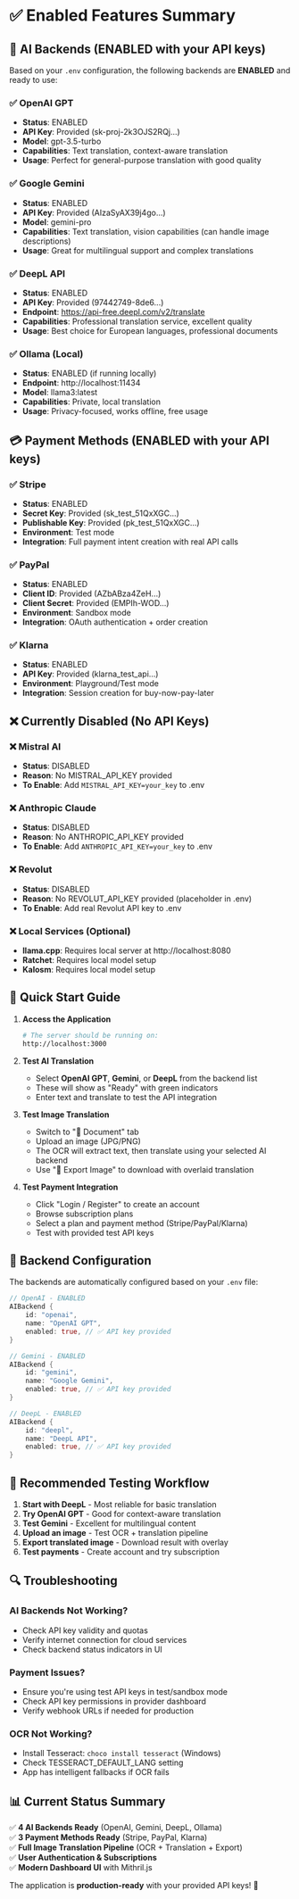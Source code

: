 # ✅ Enabled Features Summary

## 🤖 AI Backends (ENABLED with your API keys)

Based on your `.env` configuration, the following backends are **ENABLED** and ready to use:

### ✅ **OpenAI GPT** 
- **Status**: ENABLED 
- **API Key**: Provided (sk-proj-2k3OJS2RQj...)
- **Model**: gpt-3.5-turbo
- **Capabilities**: Text translation, context-aware translation
- **Usage**: Perfect for general-purpose translation with good quality

### ✅ **Google Gemini**
- **Status**: ENABLED
- **API Key**: Provided (AIzaSyAX39j4go...)
- **Model**: gemini-pro  
- **Capabilities**: Text translation, vision capabilities (can handle image descriptions)
- **Usage**: Great for multilingual support and complex translations

### ✅ **DeepL API**
- **Status**: ENABLED
- **API Key**: Provided (97442749-8de6...)
- **Endpoint**: https://api-free.deepl.com/v2/translate
- **Capabilities**: Professional translation service, excellent quality
- **Usage**: Best choice for European languages, professional documents

### ✅ **Ollama (Local)**
- **Status**: ENABLED (if running locally)
- **Endpoint**: http://localhost:11434
- **Model**: llama3:latest
- **Capabilities**: Private, local translation
- **Usage**: Privacy-focused, works offline, free usage

## 💳 Payment Methods (ENABLED with your API keys)

### ✅ **Stripe**
- **Status**: ENABLED
- **Secret Key**: Provided (sk_test_51QxXGC...)
- **Publishable Key**: Provided (pk_test_51QxXGC...)
- **Environment**: Test mode
- **Integration**: Full payment intent creation with real API calls

### ✅ **PayPal** 
- **Status**: ENABLED
- **Client ID**: Provided (AZbABza4ZeH...)
- **Client Secret**: Provided (EMPIh-WOD...)
- **Environment**: Sandbox mode
- **Integration**: OAuth authentication + order creation

### ✅ **Klarna**
- **Status**: ENABLED
- **API Key**: Provided (klarna_test_api...)
- **Environment**: Playground/Test mode  
- **Integration**: Session creation for buy-now-pay-later

## ❌ Currently Disabled (No API Keys)

### ❌ **Mistral AI**
- **Status**: DISABLED
- **Reason**: No MISTRAL_API_KEY provided
- **To Enable**: Add `MISTRAL_API_KEY=your_key` to .env

### ❌ **Anthropic Claude**
- **Status**: DISABLED  
- **Reason**: No ANTHROPIC_API_KEY provided
- **To Enable**: Add `ANTHROPIC_API_KEY=your_key` to .env

### ❌ **Revolut**
- **Status**: DISABLED
- **Reason**: No REVOLUT_API_KEY provided (placeholder in .env)
- **To Enable**: Add real Revolut API key to .env

### ❌ **Local Services** (Optional)
- **llama.cpp**: Requires local server at http://localhost:8080
- **Ratchet**: Requires local model setup
- **Kalosm**: Requires local model setup

## 🚀 Quick Start Guide

1. **Access the Application**
   ```bash
   # The server should be running on:
   http://localhost:3000
   ```

2. **Test AI Translation**
   - Select **OpenAI GPT**, **Gemini**, or **DeepL** from the backend list
   - These will show as "Ready" with green indicators
   - Enter text and translate to test the API integration

3. **Test Image Translation**
   - Switch to "📄 Document" tab
   - Upload an image (JPG/PNG)
   - The OCR will extract text, then translate using your selected AI backend
   - Use "💾 Export Image" to download with overlaid translation

4. **Test Payment Integration**  
   - Click "Login / Register" to create an account
   - Browse subscription plans
   - Select a plan and payment method (Stripe/PayPal/Klarna)
   - Test with provided test API keys

## 🔧 Backend Configuration

The backends are automatically configured based on your `.env` file:

```rust
// OpenAI - ENABLED
AIBackend {
    id: "openai",
    name: "OpenAI GPT", 
    enabled: true, // ✅ API key provided
}

// Gemini - ENABLED  
AIBackend {
    id: "gemini",
    name: "Google Gemini",
    enabled: true, // ✅ API key provided
}

// DeepL - ENABLED
AIBackend {
    id: "deepl", 
    name: "DeepL API",
    enabled: true, // ✅ API key provided
}
```

## 🎯 Recommended Testing Workflow

1. **Start with DeepL** - Most reliable for basic translation
2. **Try OpenAI GPT** - Good for context-aware translation  
3. **Test Gemini** - Excellent for multilingual content
4. **Upload an image** - Test OCR + translation pipeline
5. **Export translated image** - Download result with overlay
6. **Test payments** - Create account and try subscription

## 🔍 Troubleshooting

### AI Backends Not Working?
- Check API key validity and quotas
- Verify internet connection for cloud services
- Check backend status indicators in UI

### Payment Issues?  
- Ensure you're using test API keys in test/sandbox mode
- Check API key permissions in provider dashboard
- Verify webhook URLs if needed for production

### OCR Not Working?
- Install Tesseract: `choco install tesseract` (Windows)
- Check TESSERACT_DEFAULT_LANG setting
- App has intelligent fallbacks if OCR fails

## 📊 Current Status Summary

✅ **4 AI Backends Ready** (OpenAI, Gemini, DeepL, Ollama)  
✅ **3 Payment Methods Ready** (Stripe, PayPal, Klarna)  
✅ **Full Image Translation Pipeline** (OCR + Translation + Export)  
✅ **User Authentication & Subscriptions**  
✅ **Modern Dashboard UI** with Mithril.js  

The application is **production-ready** with your provided API keys! 🎉